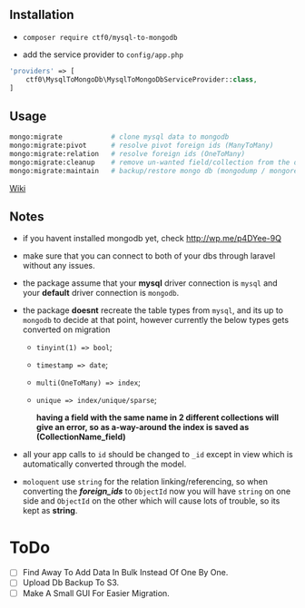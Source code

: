 ## Installation

- `composer require ctf0/mysql-to-mongodb`

- add the service provider to `config/app.php`
```php
'providers' => [
    ctf0\MysqlToMongoDb\MysqlToMongoDbServiceProvider::class,
]
```

## Usage

```bash
mongo:migrate            # clone mysql data to mongodb
mongo:migrate:pivot      # resolve pivot foreign ids (ManyToMany)
mongo:migrate:relation   # resolve foreign ids (OneToMany)
mongo:migrate:cleanup    # remove un-wanted field/collection from the db
mongo:migrate:maintain   # backup/restore mongo db (mongodump / mongorestore)
```

[Wiki](https://github.com/ctf0/MysqlToMongoDb/wiki/Usage)

## Notes

- if you havent installed mongodb yet, check http://wp.me/p4DYee-9Q
- make sure that you can connect to both of your dbs through laravel without any issues.
- the package assume that your **mysql** driver connection is `mysql` and your **default** driver connection is `mongodb`.
- the package **doesnt** recreate the table types from `mysql`, and its up to `mongodb` to decide at that point, however currently the below types gets converted on migration
    - `tinyint(1) => bool`;
    - `timestamp => date`;
    - `multi(OneToMany) => index`;
    - `unique => index/unique/sparse`;
    
        **having a field with the same name in 2 different collections will give an error, so as a-way-around the index is saved as (CollectionName_field)**

- all your app calls to `id` should be changed to `_id` except in view which is automatically converted through the model.
- `moloquent` use `string` for the relation linking/referencing, so when converting the ***foreign_ids*** to `ObjectId` now you will have `string` on one side and `ObjectId` on the other which will cause lots of trouble, so its kept as **string**.

# ToDo

* [ ] Find Away To Add Data In Bulk Instead Of One By One.
* [ ] Upload Db Backup To S3.
* [ ] Make A Small GUI For Easier Migration.
